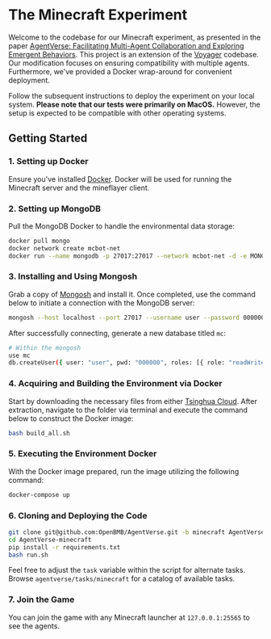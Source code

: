 # The Minecraft Experiment

Welcome to the codebase for our Minecraft experiment, as presented in the paper [AgentVerse: Facilitating Multi-Agent Collaboration and Exploring Emergent Behaviors](https://arxiv.org/abs/2308.10848). This project is an extension of the [Voyager](https://github.com/MineDojo/Voyager/tree/main) codebase. Our modification focuses on ensuring compatibility with multiple agents. Furthermore, we've provided a Docker wrap-around for convenient deployment.

Follow the subsequent instructions to deploy the experiment on your local system. **Please note that our tests were primarily on MacOS.** However, the setup is expected to be compatible with other operating systems.

## Getting Started

### 1. Setting up Docker
Ensure you've installed [Docker](https://docs.docker.com/get-docker/). Docker will be used for running the Minecraft server and the mineflayer client.

### 2. Setting up MongoDB
Pull the MongoDB Docker to handle the environmental data storage:
```bash
docker pull mongo
docker network create mcbot-net
docker run --name mongodb -p 27017:27017 --network mcbot-net -d -e MONGO_INITDB_ROOT_USERNAME=user -e MONGO_INITDB_ROOT_PASSWORD=000000 mongo
```

### 3. Installing and Using Mongosh
Grab a copy of [Mongosh](https://www.mongodb.com/docs/mongodb-shell/) and install it. Once completed, use the command below to initiate a connection with the MongoDB server:
```bash
mongosh --host localhost --port 27017 --username user --password 000000 --authenticationDatabase admin
```

After successfully connecting, generate a new database titled `mc`:
```bash
# Within the mongosh
use mc
db.createUser({ user: "user", pwd: "000000", roles: [{ role: "readWrite", db: "mc" }] })
```

### 4. Acquiring and Building the Environment via Docker
Start by downloading the necessary files from either [Tsinghua Cloud](https://cloud.tsinghua.edu.cn/f/6c1213d699ef415ebf21/?dl=1). After extraction, navigate to the folder via terminal and execute the command below to construct the Docker image:
```bash
bash build_all.sh
```

### 5. Executing the Environment Docker
With the Docker image prepared, run the image utilizing the following command:
```bash
docker-compose up
```

### 6. Cloning and Deploying the Code
```bash
git clone git@github.com:OpenBMB/AgentVerse.git -b minecraft AgentVerse-minecraft
cd AgentVerse-minecraft
pip install -r requirements.txt
bash run.sh
```
Feel free to adjust the `task` variable within the script for alternate tasks. Browse `agentverse/tasks/minecraft` for a catalog of available tasks.

### 7. Join the Game
You can join the game with any Minecraft launcher at `127.0.0.1:25565` to see the agents.
